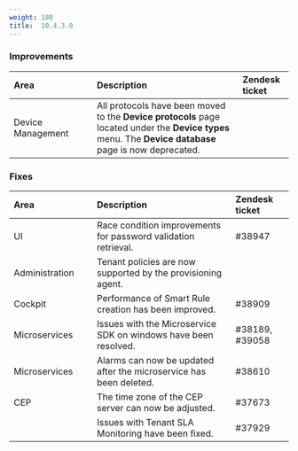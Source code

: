 ```yaml
---
weight: 180
title:  10.4.3.0
---
```


### Improvements

<table>
<col width = 150>
<thead>
<tr>
<th style="text-align:left">Area</th>
<th style="text-align:left">Description</th>
<th style="text-align:left">Zendesk ticket</th>
</tr>
</thead>
<tbody>
<tr>
<td style="text-align:left">Device Management</td>
<td style="text-align:left">
All protocols have been moved to the <strong>Device protocols</strong> page located under the <strong>Device types</strong> menu. The <strong>Device database</strong> page is now deprecated. 
</td>
<td></td>
</tr>
</tbody>
</table>


### Fixes

<table>
<colgroup><col width="150">
</colgroup><thead>
<tr>
<th style="text-align:left">Area</th>
<th style="text-align:left">Description</th>
<th style="text-align:left">Zendesk ticket</th>
</tr>
</thead>
<tbody>
<tr>
<td style="text-align:left">UI</td>
<td style="text-align:left">Race condition improvements for password validation retrieval.</td>
<td>#38947</td>
</tr>
<tr>
<td style="text-align:left">Administration</td>
<td style="text-align:left">Tenant policies are now supported by the provisioning agent.</td>
<td></td>
</tr>
<tr>
<td style="text-align:left">Cockpit</td>
<td style="text-align:left">Performance of Smart Rule creation has been improved.</td>
<td>#38909</td>
</tr>
<tr>
<td style="text-align:left">Microservices</td>
<td style="text-align:left">Issues with the Microservice SDK on windows have been resolved.</td>
<td style="text-align:left">#38189, #39058</td>
</tr>
<td style="text-align:left">Microservices</td>
<td style="text-align:left">Alarms can now be updated after the microservice has been deleted.</td>
<td style="text-align:left">#38610</td>
</tr>
<td style="text-align:left">CEP</td>
<td style="text-align:left">The time zone of the CEP server can now be adjusted.</td>
<td style="text-align:left">#37673</td>
</tr>
<td style="text-align:left"></td>
<td style="text-align:left">Issues with Tenant SLA Monitoring have been fixed.</td>
<td style="text-align:left">#37929</td>
</tr>
</tbody>
</table>

